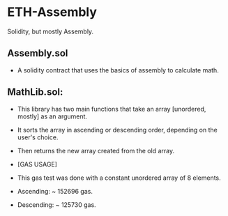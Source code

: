 # ETH-Assembly
Solidity, but mostly Assembly.

## Assembly.sol
- A solidity contract that uses the basics of assembly to calculate math.

## MathLib.sol:
- This library has two main functions that take an array [unordered, mostly] as an argument.
- It sorts the array in ascending or descending order, depending on the user's choice.
- Then returns the new array created from the old array.
 
- [GAS USAGE]
- This gas test was done with a constant unordered array of 8 elements.
- Ascending: ~ 152696 gas.
- Descending: ~ 125730 gas.
